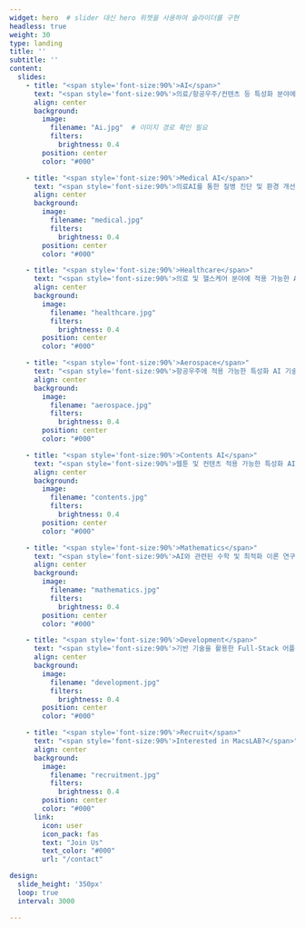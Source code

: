 ```yaml
---
widget: hero  # slider 대신 hero 위젯을 사용하여 슬라이더를 구현
headless: true
weight: 30
type: landing
title: ''
subtitle: ''
content:
  slides:
    - title: "<span style='font-size:90%'>AI</span>"
      text: "<span style='font-size:90%'>의료/항공우주/컨텐츠 등 특성화 분야에 적용 가능한 AI 기술 개발</span>"
      align: center
      background:
        image:
          filename: "Ai.jpg"  # 이미지 경로 확인 필요
          filters:
            brightness: 0.4
        position: center
        color: "#000"

    - title: "<span style='font-size:90%'>Medical AI</span>"
      text: "<span style='font-size:90%'>의료AI를 통한 질병 진단 및 환경 개선</span>"
      align: center
      background:
        image:
          filename: "medical.jpg"
          filters:
            brightness: 0.4
        position: center
        color: "#000"

    - title: "<span style='font-size:90%'>Healthcare</span>"
      text: "<span style='font-size:90%'>의료 및 헬스케어 분야에 적용 가능한 AI 기술 개발</span>"
      align: center
      background:
        image:
          filename: "healthcare.jpg"
          filters:
            brightness: 0.4
        position: center
        color: "#000"

    - title: "<span style='font-size:90%'>Aerospace</span>"
      text: "<span style='font-size:90%'>항공우주에 적용 가능한 특성화 AI 기술 개발</span>"
      align: center
      background:
        image:
          filename: "aerospace.jpg"
          filters:
            brightness: 0.4
        position: center
        color: "#000"

    - title: "<span style='font-size:90%'>Contents AI</span>"
      text: "<span style='font-size:90%'>웹툰 및 컨텐츠 적용 가능한 특성화 AI 기술 개발</span>"
      align: center
      background:
        image:
          filename: "contents.jpg"
          filters:
            brightness: 0.4
        position: center
        color: "#000"

    - title: "<span style='font-size:90%'>Mathematics</span>"
      text: "<span style='font-size:90%'>AI와 관련된 수학 및 최적화 이론 연구</span>"
      align: center
      background:
        image:
          filename: "mathematics.jpg"
          filters:
            brightness: 0.4
        position: center
        color: "#000"

    - title: "<span style='font-size:90%'>Development</span>"
      text: "<span style='font-size:90%'>기반 기술을 활용한 Full-Stack 어플리케이션 개발</span>"
      align: center
      background:
        image:
          filename: "development.jpg"
          filters:
            brightness: 0.4
        position: center
        color: "#000"

    - title: "<span style='font-size:90%'>Recruit</span>"
      text: "<span style='font-size:90%'>Interested in MacsLAB?</span>"
      align: center
      background:
        image:
          filename: "recruitment.jpg"
          filters:
            brightness: 0.4
        position: center
        color: "#000"
      link:
        icon: user
        icon_pack: fas
        text: "Join Us"
        text_color: "#000"
        url: "/contact"

design:
  slide_height: '350px'
  loop: true
  interval: 3000

---
```

